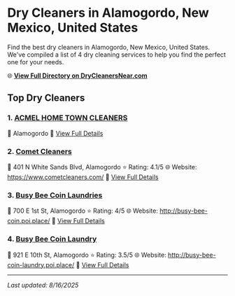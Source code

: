 # Dry Cleaners in Alamogordo, New Mexico, United States

Find the best dry cleaners in Alamogordo, New Mexico, United States. We've compiled a list of 4 dry cleaning services to help you find the perfect one for your needs.

🌐 **[View Full Directory on DryCleanersNear.com](https://drycleanersnear.com/city/US/New%20Mexico/Alamogordo)**

## Top Dry Cleaners

### 1. [ACMEL HOME TOWN CLEANERS](https://drycleanersnear.com/dryCleaner/688042225d142ede58ba1091/acmel-home-town-cleaners)
📍 Alamogordo
🔗 [View Full Details](https://drycleanersnear.com/dryCleaner/688042225d142ede58ba1091/acmel-home-town-cleaners)

### 2. [Comet Cleaners](https://drycleanersnear.com/dryCleaner/688042235d142ede58ba109b/comet-cleaners)
📍 401 N White Sands Blvd, Alamogordo
⭐ Rating: 4.1/5
🌐 Website: https://www.cometcleaners.com/
🔗 [View Full Details](https://drycleanersnear.com/dryCleaner/688042235d142ede58ba109b/comet-cleaners)

### 3. [Busy Bee Coin Laundries](https://drycleanersnear.com/dryCleaner/688042245d142ede58ba10b9/busy-bee-coin-laundries)
📍 700 E 1st St, Alamogordo
⭐ Rating: 4/5
🌐 Website: http://busy-bee-coin.poi.place/
🔗 [View Full Details](https://drycleanersnear.com/dryCleaner/688042245d142ede58ba10b9/busy-bee-coin-laundries)

### 4. [Busy Bee Coin Laundry](https://drycleanersnear.com/dryCleaner/688042245d142ede58ba10d8/busy-bee-coin-laundry)
📍 921 E 10th St, Alamogordo
⭐ Rating: 3.5/5
🌐 Website: http://busy-bee-coin-laundry.poi.place/
🔗 [View Full Details](https://drycleanersnear.com/dryCleaner/688042245d142ede58ba10d8/busy-bee-coin-laundry)


---

*Last updated: 8/16/2025*
